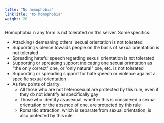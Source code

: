 ```yaml
---
title: "No homophobia"
linkTitle: "No homophobia"
weight: 20
---
```



Homophobia in any form is not tolerated on this server. Some specifics:

-   Attacking / demeaning others' sexual orientation is not tolerated
-   Supporting violence towards people on the basis of sexual orientation is not tolerated
-   Spreading hateful speech regarding sexual orientation is not tolerated
-   Supporting or spreading support indicating one sexual orientation as "the only
    correct" one, or "only natural" one, etc. is not tolerated
-   Supporting or spreading support for hate speech or violence against a specific
    sexual orientation
-   As few points of clarity:
    -   All those who are not heterosexual are protected by this rule, even if they
        do not identify as specifically gay
    -   Those who identify as asexual, whether this is considered a sexual orientation
        or the absence of one, are protected by this rule
    -   Romantic attraction, which is separate from sexual orientation, is also protected by this rule

